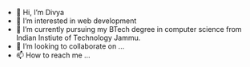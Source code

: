 - 👋 Hi, I’m Divya
- 👀 I’m interested in web development
- 🌱 I’m currently pursuing my BTech degree in computer science from Indian Instiute of Technology Jammu.
- 💞️ I’m looking to collaborate on ...
- 📫 How to reach me ...

<!---
Dibu2002/Dibu2002 is a ✨ special ✨ repository because its `README.md` (this file) appears on your GitHub profile.
You can click the Preview link to take a look at your changes.
--->
